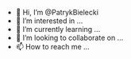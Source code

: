 - 👋 Hi, I’m @PatrykBielecki
- 👀 I’m interested in ...
- 🌱 I’m currently learning ...
- 💞️ I’m looking to collaborate on ...
- 📫 How to reach me ...
